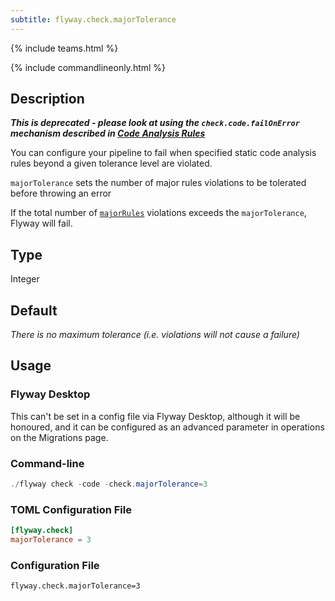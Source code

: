 ```yaml
---
subtitle: flyway.check.majorTolerance
---
```


{% include teams.html %}

{% include commandlineonly.html %}

## Description
***This is deprecated - please look at using the `check.code.failOnError` mechanism described in [Code Analysis Rules](<Code Analysis Rules>)***

You can configure your pipeline to fail when specified static code analysis rules beyond a given tolerance level are violated.

`majorTolerance` sets the number of major rules violations to be tolerated before throwing an error

If the total number of [`majorRules`](<Configuration/Flyway Namespace/Flyway Check Namespace/Flyway Check Major Rules Setting>) violations exceeds the `majorTolerance`, Flyway will fail.

## Type

Integer

## Default

<i>There is no maximum tolerance (i.e. violations will not cause a failure)</i>

## Usage

### Flyway Desktop

This can't be set in a config file via Flyway Desktop, although it will be honoured, and it can be configured as an advanced parameter in operations on the Migrations page.

### Command-line

```powershell
./flyway check -code -check.majorTolerance=3
```

### TOML Configuration File

```toml
[flyway.check]
majorTolerance = 3
```

### Configuration File

```properties
flyway.check.majorTolerance=3
```
